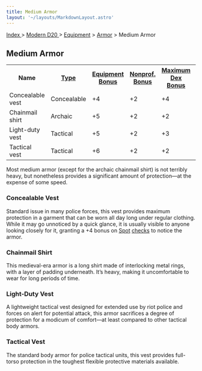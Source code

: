 ```yaml
---
title: Medium Armor
layout: '~/layouts/MarkdownLayout.astro'
---
```


[ Index ](/) > [ Modern D20 ](/modern.d20.srd) > [Equipment](/modern.d20.srd/equipment) > [Armor](/modern.d20.srd/equipment/armor.general) > Medium Armor

## Medium Armor


<table> <tr><th> Name</th><th> <a href="/modern.d20.srd/equipment/armor.general">Type</a></th><th> <a href="/modern.d20.srd/equipment/armor.general">Equipment Bonus</a></th><th> <a href="/modern.d20.srd/equipment/armor.general">Nonprof. Bonus</a></th><th> <a href="/modern.d20.srd/equipment/armor.general">Maximum Dex Bonus</a></th><th> <a href="/modern.d20.srd/equipment/armor.general">Armor Penalty</a></th><th> <a href="/modern.d20.srd/equipment/armor.general">Speed (30 ft.)</a></th><th> <a href="/modern.d20.srd/equipment/armor.general">Weight</a></th><th> <a href="/modern.d20.srd/equipment/armor.general">Purchase DC</a></th><th> <a href="/modern.d20.srd/equipment/armor.general">Restriction</a></th> </tr> <tr><td> Concealable vest</td><td> Concealable</td><td> +4</td><td> +2</td><td> +4</td><td> –3</td><td> 25</td><td> 4 lb.</td><td> 15</td><td> Lic (+1) </td></tr> <tr><td> Chainmail shirt</td><td> Archaic</td><td> +5</td><td> +2</td><td> +2</td><td> –5</td><td> 20</td><td> 40 lb.</td><td> 18</td><td> — </td></tr> <tr><td> Light-duty vest</td><td> Tactical</td><td> +5</td><td> +2</td><td> +3</td><td> –4</td><td> 25</td><td> 8 lb.</td><td> 16</td><td> Lic (+1) </td></tr> <tr><td> Tactical vest</td><td> Tactical</td><td> +6</td><td> +2</td><td> +2</td><td> –5</td><td> 25</td><td> 10 lb.</td><td> 17</td><td> Lic (+1) </td></tr> </table>


Most medium armor (except for the archaic chainmail shirt) is not terribly
heavy, but nonetheless provides a significant amount of protection—at the
expense of some speed.

### Concealable Vest

Standard issue in many police forces, this vest provides maximum protection in
a garment that can be worn all day long under regular clothing. While it may
go unnoticed by a quick glance, it is usually visible to anyone looking
closely for it, granting a +4 bonus on [Spot](/modern.d20.srd/skills/spot)
[checks](/modern.d20.srd/skills/skill.basics) to notice the armor.

### Chainmail Shirt

This medieval-era armor is a long shirt made of interlocking metal rings, with
a layer of padding underneath. It’s heavy, making it uncomfortable to wear for
long periods of time.

### Light-Duty Vest

A lightweight tactical vest designed for extended use by riot police and
forces on alert for potential attack, this armor sacrifices a degree of
protection for a modicum of comfort—at least compared to other tactical body
armors.

### Tactical Vest

The standard body armor for police tactical units, this vest provides full-
torso protection in the toughest flexible protective materials available.

